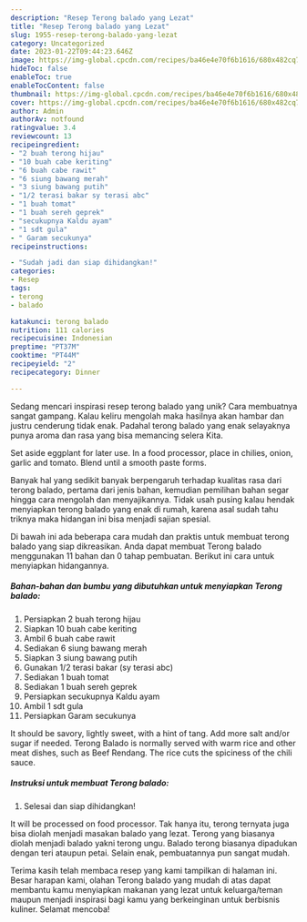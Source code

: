 ```yaml
---
description: "Resep Terong balado yang Lezat"
title: "Resep Terong balado yang Lezat"
slug: 1955-resep-terong-balado-yang-lezat
category: Uncategorized
date: 2023-01-22T09:44:23.646Z
image: https://img-global.cpcdn.com/recipes/ba46e4e70f6b1616/680x482cq70/terong-balado-foto-resep-utama.jpg
hideToc: false
enableToc: true
enableTocContent: false
thumbnail: https://img-global.cpcdn.com/recipes/ba46e4e70f6b1616/680x482cq70/terong-balado-foto-resep-utama.jpg
cover: https://img-global.cpcdn.com/recipes/ba46e4e70f6b1616/680x482cq70/terong-balado-foto-resep-utama.jpg
author: Admin
authorAv: notfound
ratingvalue: 3.4
reviewcount: 13
recipeingredient:
- "2 buah terong hijau"
- "10 buah cabe keriting"
- "6 buah cabe rawit"
- "6 siung bawang merah"
- "3 siung bawang putih"
- "1/2 terasi bakar sy terasi abc"
- "1 buah tomat"
- "1 buah sereh geprek"
- "secukupnya Kaldu ayam"
- "1 sdt gula"
- " Garam secukunya"
recipeinstructions:

- "Sudah jadi dan siap dihidangkan!"
categories:
- Resep
tags:
- terong
- balado

katakunci: terong balado 
nutrition: 111 calories
recipecuisine: Indonesian
preptime: "PT37M"
cooktime: "PT44M"
recipeyield: "2"
recipecategory: Dinner

---
```





Sedang mencari inspirasi resep terong balado yang unik? Cara membuatnya sangat gampang. Kalau keliru mengolah maka hasilnya akan hambar dan justru cenderung tidak enak. Padahal terong balado yang enak selayaknya punya aroma dan rasa yang bisa memancing selera Kita.





Set aside eggplant for later use. In a food processor, place in chilies, onion, garlic and tomato. Blend until a smooth paste forms.

Banyak hal yang sedikit banyak berpengaruh terhadap kualitas rasa dari terong balado, pertama dari jenis bahan, kemudian pemilihan bahan segar hingga cara mengolah dan menyajikannya. Tidak usah pusing kalau hendak menyiapkan terong balado yang enak di rumah, karena asal sudah tahu triknya maka hidangan ini bisa menjadi sajian spesial.






Di bawah ini ada beberapa cara mudah dan praktis untuk membuat terong balado yang siap dikreasikan. Anda dapat membuat Terong balado menggunakan 11 bahan dan 0 tahap pembuatan. Berikut ini cara untuk menyiapkan hidangannya.

<!--inarticleads1-->

##### Bahan-bahan dan bumbu yang dibutuhkan untuk menyiapkan Terong balado:

1. Persiapkan 2 buah terong hijau
1. Siapkan 10 buah cabe keriting
1. Ambil 6 buah cabe rawit
1. Sediakan 6 siung bawang merah
1. Siapkan 3 siung bawang putih
1. Gunakan 1/2 terasi bakar (sy terasi abc)
1. Sediakan 1 buah tomat
1. Sediakan 1 buah sereh geprek
1. Persiapkan secukupnya Kaldu ayam
1. Ambil 1 sdt gula
1. Persiapkan  Garam secukunya


It should be savory, lightly sweet, with a hint of tang. Add more salt and/or sugar if needed. Terong Balado is normally served with warm rice and other meat dishes, such as Beef Rendang. The rice cuts the spiciness of the chili sauce. 

<!--inarticleads2-->

##### Instruksi untuk membuat Terong balado:


1. Selesai dan siap dihidangkan!

It will be processed on food processor. Tak hanya itu, terong ternyata juga bisa diolah menjadi masakan balado yang lezat. Terong yang biasanya diolah menjadi balado yakni terong ungu. Balado terong biasanya dipadukan dengan teri ataupun petai. Selain enak, pembuatannya pun sangat mudah. 

Terima kasih telah membaca resep yang kami tampilkan di halaman ini. Besar harapan kami, olahan Terong balado yang mudah di atas dapat membantu kamu menyiapkan makanan yang lezat untuk keluarga/teman maupun menjadi inspirasi bagi kamu yang berkeinginan untuk berbisnis kuliner. Selamat mencoba!
